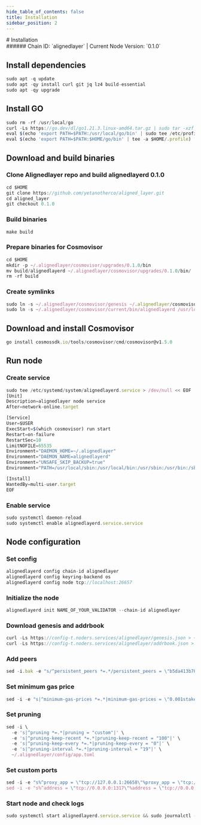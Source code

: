 ```yaml
---
hide_table_of_contents: false
title: Installation
sidebar_position: 2
---
```


<div class="h1-with-icon icon-alignedlayer">
# Installation
</div>
###### Chain ID: `alignedlayer` | Current Node Version: `0.1.0`

## Install dependencies

```js
sudo apt -q update
sudo apt -qy install curl git jq lz4 build-essential
sudo apt -qy upgrade
```

## Install GO
```js
sudo rm -rf /usr/local/go
curl -Ls https://go.dev/dl/go1.21.3.linux-amd64.tar.gz | sudo tar -xzf - -C /usr/local
eval $(echo 'export PATH=$PATH:/usr/local/go/bin' | sudo tee /etc/profile.d/golang.sh)
eval $(echo 'export PATH=$PATH:$HOME/go/bin' | tee -a $HOME/.profile)
```

## Download and build binaries
### Clone Alignedlayer repo and build alignedlayerd 0.1.0
```js
cd $HOME
git clone https://github.com/yetanotherco/aligned_layer.git
cd aligned_layer
git checkout 0.1.0
```

### Build binaries
```js
make build
```
### Prepare binaries for Cosmovisor
```js
cd $HOME
mkdir -p ~/.alignedlayer/cosmovisor/upgrades/0.1.0/bin
mv build/alignedlayerd ~/.alignedlayer/cosmovisor/upgrades/0.1.0/bin/
rm -rf build
```

### Create symlinks
```js
sudo ln -s ~/.alignedlayer/cosmovisor/genesis ~/.alignedlayer/cosmovisor/current -f
sudo ln -s ~/.alignedlayer/cosmovisor/current/bin/alignedlayerd /usr/local/bin/alignedlayerd -f
```

## Download and install Cosmovisor
```js
go install cosmossdk.io/tools/cosmovisor/cmd/cosmovisor@v1.5.0
```

## Run node
### Create service
```js
sudo tee /etc/systemd/system/alignedlayerd.service > /dev/null << EOF
[Unit]
Description=alignedlayer node service
After=network-online.target

[Service]
User=$USER
ExecStart=$(which cosmovisor) run start
Restart=on-failure
RestartSec=10
LimitNOFILE=65535
Environment="DAEMON_HOME=~/.alignedlayer"
Environment="DAEMON_NAME=alignedlayerd"
Environment="UNSAFE_SKIP_BACKUP=true"
Environment="PATH=/usr/local/sbin:/usr/local/bin:/usr/sbin:/usr/bin:/sbin:/bin:/usr/games:/usr/local/games:/snap/bin:~/.alignedlayer/cosmovisor/current/bin"

[Install]
WantedBy=multi-user.target
EOF
```

### Enable service
```js
sudo systemctl daemon-reload
sudo systemctl enable alignedlayerd.service.service
```

## Node configuration
### Set config
```js
alignedlayerd config chain-id alignedlayer
alignedlayerd config keyring-backend os
alignedlayerd config node tcp://localhost:26657
```

### Initialize the node
```js
alignedlayerd init NAME_OF_YOUR_VALIDATOR --chain-id alignedlayer
```

### Download genesis and addrbook
```js
curl -Ls https://config-t.noders.services/alignedlayer/genesis.json > ~/.alignedlayer/config/genesis.json
curl -Ls https://config-t.noders.services/alignedlayer/addrbook.json > ~/.alignedlayer/config/addrbook.json
```
### Add peers
```js
sed -i.bak -e "s/^persistent_peers *=.*/persistent_peers = \"b5da413b7882dc42172818914f55e661fcb88981@aligned-t-rpc.noders.services:27656\"/" ~/.alignedlayer/config/config.toml
```

### Set minimum gas price
```js
sed -i -e "s|^minimum-gas-prices *=.*|minimum-gas-prices = \"0.001stake\"|" ~/.alignedlayer/config/app.toml
```
### Set pruning
```js
sed -i \
  -e 's|^pruning *=.*|pruning = "custom"|' \
  -e 's|^pruning-keep-recent *=.*|pruning-keep-recent = "100"|' \
  -e 's|^pruning-keep-every *=.*|pruning-keep-every = "0"|' \
  -e 's|^pruning-interval *=.*|pruning-interval = "19"|' \
  ~/.alignedlayer/config/app.toml
```

### Set custom ports
```js
sed -i -e "s%^proxy_app = \"tcp://127.0.0.1:26658\"%proxy_app = \"tcp://127.0.0.1:14758\"%; s%^laddr = \"tcp://127.0.0.1:26657\"%laddr = \"tcp://127.0.0.1:14757\"%; s%^pprof_laddr = \"localhost:6060\"%pprof_laddr = \"localhost:14760\"%; s%^laddr = \"tcp://0.0.0.0:26656\"%laddr = \"tcp://0.0.0.0:14756\"%; s%^prometheus_listen_addr = \":26660\"%prometheus_listen_addr = \":14766\"%" ~/.alignedlayer/config/config.toml
sed -i -e "s%^address = \"tcp://0.0.0.0:1317\"%address = \"tcp://0.0.0.0:14717\"%; s%^address = \":8080\"%address = \":14780\"%; s%^address = \"0.0.0.0:9090\"%address = \"0.0.0.0:14790\"%; s%^address = \"0.0.0.0:9091\"%address = \"0.0.0.0:14791\"%; s%:8545%:14745%; s%:8546%:14746%; s%:6065%:14765%" ~/.alignedlayer/config/app.toml
```

### Start node and check logs
```js
sudo systemctl start alignedlayerd.service.service && sudo journalctl -u alignedlayerd.service.service -f --no-hostname -o cat
```